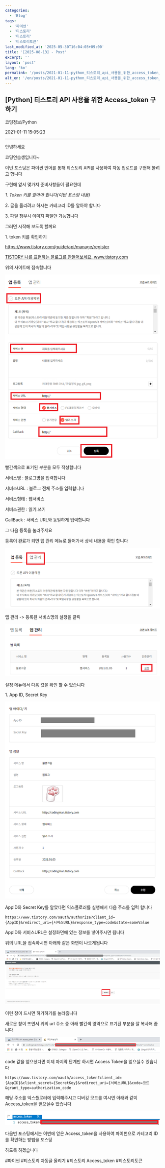 ```yaml
---
categories:
  - 'Blog'
tags:
  - '파이썬'
  - '티스토리'
  - '티스토리'
  - '티스토리토큰'
last_modified_at: '2025-05-30T16:04:05+09:00'
title: '[2025-08-13] - Post'
excerpt: ''
layout: 'post'
lang: 'ko'
permalink: '/posts/2021-01-11-python_티스토리_api_사용을_위한_access_token_구하기/'
alt_en: '/en/posts/2021-01-11-python_티스토리_api_사용을_위한_access_token_구하기/'
---
```


## [Python] 티스토리 API 사용을 위한 Access_token 구하기

코딩정보/Python

2021-01-11 15:05:23

* * *

안녕하세요

코딩연습생입니다~

이번 포스팅은 파이썬 언어를 통해 티스토리 API를 사용하여 자동 업로드를 구현해 볼려고 합니다

구현에 앞서 몇가지 준비사항들이 필요한데

_1\. Token 키를 알아야 합니다(이번 포스팅 내용)_

2\. 글을 올리려고 하시는 카테고리 ID를 알아야 합니다

3\. 파일 첨부시 이미지 파일만 가능합니다

그러면 시작해 보도록 할께요

1\. token 키를 확인하기

<https://www.tistory.com/guide/api/manage/register>

[ TISTORY 나를 표현하는 블로그를 만들어보세요. www.tistory.com
](https://www.tistory.com/guide/api/manage/register)

위의 사이트에 접속합니다

![](/assets/images/python_티스토리_api_사용을_위한_access_token_구하기/img.png)

빨간색으로 표기된 부분을 모두 작성합니다

서비스명 : 블로그명을 입력합니다

서비스URL : 블로그 전체 주소를 입력합니다

서비스형태 : 웹서비스

서비스권한 : 읽기.쓰기

CallBack : 서비스 URL와 동일하게 입력합니다

그 다음 등록을 눌러주세요

등록이 완료가 되면 앱 관리 메뉴로 들어가서 상세 내용을 확인 합니다

![](/assets/images/python_티스토리_api_사용을_위한_access_token_구하기/img_1.png)

앱 관리 -> 등록된 서비스명의 설정을 클릭

![](/assets/images/python_티스토리_api_사용을_위한_access_token_구하기/img_2.png)

설정 메뉴에서 다음 값을 확인 할 수 있습니다

1\. App ID, Secret Key

![](/assets/images/python_티스토리_api_사용을_위한_access_token_구하기/img_3.png)

AppID와 Secret Key를 알았다면 익스플로러를 실행해서 다음 주소를 입력 합니다

    
    
    https://www.tistory.com/oauth/authorize?client_id={AppID}&redirect_uri={서비스URL}&response_type=code&state=someValue

AppID와 서비스URL은 설정화면에 있는 정보를 넣어주시면 됩니다

위의 URL을 접속하시면 아래와 같은 화면이 나오게됩니다

![](/assets/images/python_티스토리_api_사용을_위한_access_token_구하기/img_4.png)

이런 창이 드시면 허가하기를 눌러줍니다

새로운 창이 뜨면서 위의 url 주소 중 아래 빨간색 영역으로 표기된 부분을 잘 복사해 줍니다

![](/assets/images/python_티스토리_api_사용을_위한_access_token_구하기/img_5.png)

code 값을 얻으셨다면 이제 마지막 단계만 하시면 Access Token을 얻으실수 있습니다

    
    
    https://www.tistory.com/oauth/access_token?client_id={AppID}&client_secret={SecretKey}&redirect_uri={서비스URL}&code=코드&grant_type=authorization_code

해당 주소를 익스플로러에 입력해주시고 디버깅 모드를 여시면 아래와 같이 Access_token을 얻으실수 있습니다

![](/assets/images/python_티스토리_api_사용을_위한_access_token_구하기/img_6.png)

다음번 포스팅에서는 이번에 얻은 Access_token을 사용하여 파이썬으로 카테고리 ID를 확인하는 방법을 포스팅

하도록 하겠습니다

  

#파이썬 #티스토리 자동글 올리기 #티스토리 Access_token #티스토리토큰

